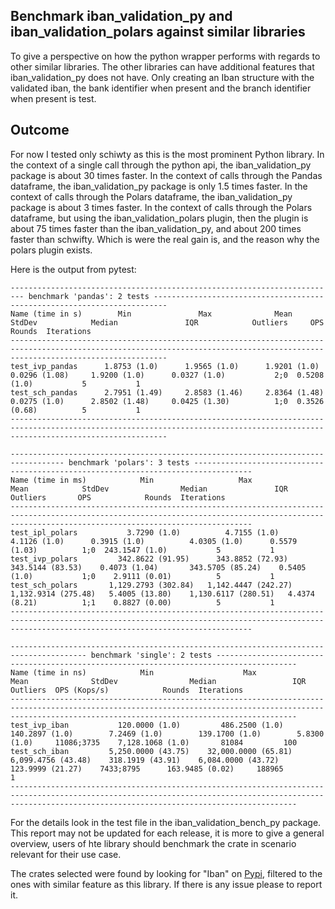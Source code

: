 ## Benchmark iban_validation_py and iban_validation_polars against similar libraries
To give a perspective on how the python wrapper performs with regards to other similar libraries. The other libraries can have additional features that iban_validation_py does not have. Only creating an Iban structure with the validated iban, the bank identifier when present and the branch identifier when present is test.

## Outcome
For now I tested only schiwty as this is the most prominent Python library. 
In the context of a single call through the python api, the iban_validation_py package is about 30 times faster.
In the context of calls through the Pandas dataframe, the iban_validation_py package is only 1.5 times faster.
In the context of calls through the Polars dataframe, the iban_validation_py package is about 3 times faster.
In the context of calls through the Polars dataframe, but using the iban_validation_polars plugin, then the plugin is about 75 times faster than the iban_validation_py, and about 200 times faster than schwifty. Which is were the real gain is, and the reason why the polars plugin exists.

Here is the output from pytest:
```
------------------------------------------------------------------------- benchmark 'pandas': 2 tests -------------------------------------------------------------------------
Name (time in s)        Min               Max              Mean            StdDev            Median               IQR            Outliers     OPS            Rounds  Iterations
-------------------------------------------------------------------------------------------------------------------------------------------------------------------------------
test_ivp_pandas      1.8753 (1.0)      1.9565 (1.0)      1.9201 (1.0)      0.0296 (1.08)     1.9200 (1.0)      0.0327 (1.0)           2;0  0.5208 (1.0)           5           1
test_sch_pandas      2.7951 (1.49)     2.8583 (1.46)     2.8364 (1.48)     0.0275 (1.0)      2.8502 (1.48)     0.0425 (1.30)          1;0  0.3526 (0.68)          5           1
-------------------------------------------------------------------------------------------------------------------------------------------------------------------------------

---------------------------------------------------------------------------------- benchmark 'polars': 3 tests -----------------------------------------------------------------------------------
Name (time in ms)            Min                   Max                  Mean            StdDev                Median               IQR            Outliers       OPS            Rounds  Iterations
--------------------------------------------------------------------------------------------------------------------------------------------------------------------------------------------------
test_ipl_polars           3.7290 (1.0)          4.7155 (1.0)          4.1126 (1.0)      0.3915 (1.0)          4.0305 (1.0)      0.5579 (1.03)          1;0  243.1547 (1.0)           5           1
test_ivp_polars         342.8622 (91.95)      343.8852 (72.93)      343.5144 (83.53)    0.4073 (1.04)       343.5705 (85.24)    0.5405 (1.0)           1;0    2.9111 (0.01)          5           1
test_sch_polars       1,129.2793 (302.84)   1,142.4447 (242.27)   1,132.9314 (275.48)   5.4005 (13.80)    1,130.6117 (280.51)   4.4374 (8.21)          1;1    0.8827 (0.00)          5           1
--------------------------------------------------------------------------------------------------------------------------------------------------------------------------------------------------

--------------------------------------------------------------------------------------- benchmark 'single': 2 tests ----------------------------------------------------------------------------------------
Name (time in ns)            Min                    Max                  Mean              StdDev                Median                 IQR             Outliers  OPS (Kops/s)            Rounds  Iterations
------------------------------------------------------------------------------------------------------------------------------------------------------------------------------------------------------------
test_ivp_iban           120.0000 (1.0)         486.2500 (1.0)        140.2897 (1.0)        7.2469 (1.0)        139.1700 (1.0)        5.8300 (1.0)     11086;3735    7,128.1068 (1.0)       81084         100
test_sch_iban         5,250.0000 (43.75)    32,000.0000 (65.81)    6,099.4756 (43.48)    318.1919 (43.91)    6,084.0000 (43.72)    123.9999 (21.27)    7433;8795      163.9485 (0.02)     188965           1
------------------------------------------------------------------------------------------------------------------------------------------------------------------------------------------------------------
```

For the details look in the test file in the iban_validation_bench_py package.
This report may not be updated for each release, it is more to give a general overview, users of hte library should benchmark the crate in scenario relevant for their use case. 

The crates selected were found by looking for "Iban" on [Pypi](https://pypi.org/), filtered to the ones with similar feature as this library. 
If there is any issue please to report it. 
